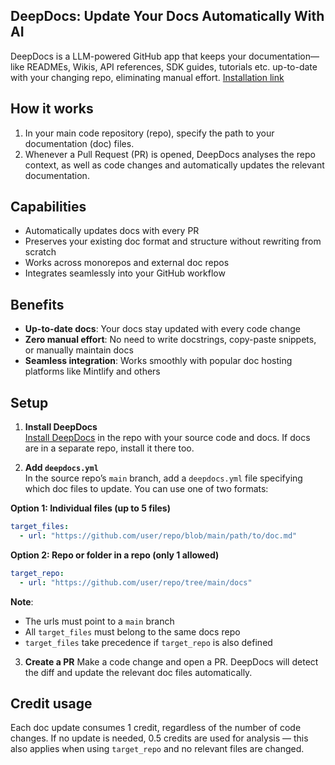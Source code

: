 ## DeepDocs: Update Your Docs Automatically With AI
<!--  -->
DeepDocs is a LLM-powered GitHub app that keeps your documentation—like READMEs, Wikis, API references, SDK guides, tutorials etc. up-to-date with your changing repo, eliminating manual effort.
[Installation link](https://github.com/marketplace/deepdocsai)

## How it works
<!--  -->
1. In your main code repository (repo), specify the path to your documentation (doc) files.
2. Whenever a Pull Request (PR) is opened, DeepDocs analyses the repo context, as well as code changes and automatically updates the relevant documentation.
  

## Capabilities
<!--  -->
- Automatically updates docs with every PR
- Preserves your existing doc format and structure without rewriting from scratch 
- Works across monorepos and external doc repos
- Integrates seamlessly into your GitHub workflow  


## Benefits
<!--  -->
- **Up-to-date docs**: Your docs stay updated with every code change
- **Zero manual effort**: No need to write docstrings, copy-paste snippets, or manually maintain docs
- **Seamless integration**: Works smoothly with popular doc hosting platforms like Mintlify and others


## Setup
<!--  -->
1. **Install DeepDocs**  
[Install DeepDocs](https://github.com/marketplace/deepdocsai) in the repo with your source code and docs. If docs are in a separate repo, install it there too.

2. **Add `deepdocs.yml`**  
In the source repo’s `main` branch, add a `deepdocs.yml` file specifying which doc files to update. You can use one of two formats:

**Option 1: Individual files (up to 5 files)**
```yaml
target_files:
  - url: "https://github.com/user/repo/blob/main/path/to/doc.md"
```


**Option 2: Repo or folder in a repo (only 1 allowed)**
```yaml
target_repo:
  - url: "https://github.com/user/repo/tree/main/docs"
```

**Note**:
- The urls must point to a `main` branch
- All `target_files` must belong to the same docs repo
- `target_files` take precedence if `target_repo` is also defined

3. **Create a PR**
Make a code change and open a PR. DeepDocs will detect the diff and update the relevant doc files automatically.


## Credit usage
<!-- -->
Each doc update consumes 1 credit, regardless of the number of code changes. If no update is needed, 0.5 credits are used for analysis — this also applies when using `target_repo` and no relevant files are changed.
